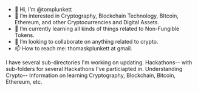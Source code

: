 - 👋 Hi, I’m @tomplunkett
- 👀 I’m interested in Cryptography, Blockchain Technology, BItcoin, Ethereum, and other Cryptocurrencies and Digital Assets.
- 🌱 I’m currently learning all kinds of things related to Non-Fungible Tokens.
- 💞️ I’m looking to collaborate on anything related to crypto.
- 📫 How to reach me: thomaskplunkett at gmail.


I have several sub-directories I'm working on updating.
Hackathons-- with sub-folders for several Hackathons I've particiapted in.
Understanding Crypto-- Information on learning Cryptography, Blockchain, Bitcoin, Ethereum, etc.

<!---
tomplunkett/tomplunkett is a ✨ special ✨ repository because its `README.md` (this file) appears on your GitHub profile.
You can click the Preview link to take a look at your changes.
--->
